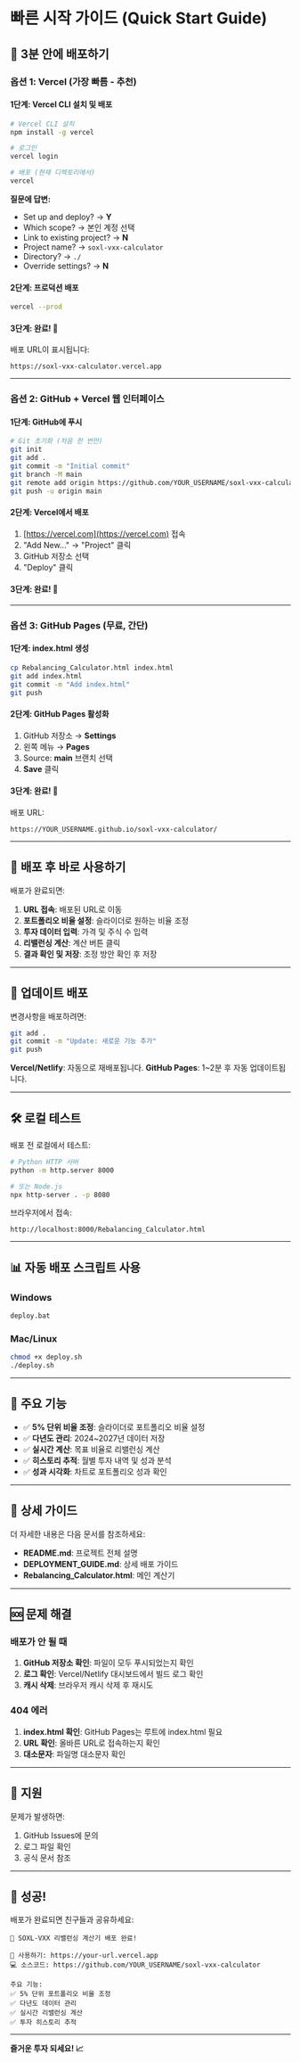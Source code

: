 # 빠른 시작 가이드 (Quick Start Guide)

## 🚀 3분 안에 배포하기

### 옵션 1: Vercel (가장 빠름 - 추천)

#### 1단계: Vercel CLI 설치 및 배포

```bash
# Vercel CLI 설치
npm install -g vercel

# 로그인
vercel login

# 배포 (현재 디렉토리에서)
vercel
```

**질문에 답변:**
- Set up and deploy? → **Y**
- Which scope? → 본인 계정 선택
- Link to existing project? → **N**
- Project name? → `soxl-vxx-calculator`
- Directory? → `./`
- Override settings? → **N**

#### 2단계: 프로덕션 배포

```bash
vercel --prod
```

#### 3단계: 완료! 🎉

배포 URL이 표시됩니다:
```
https://soxl-vxx-calculator.vercel.app
```

---

### 옵션 2: GitHub + Vercel 웹 인터페이스

#### 1단계: GitHub에 푸시

```bash
# Git 초기화 (처음 한 번만)
git init
git add .
git commit -m "Initial commit"
git branch -M main
git remote add origin https://github.com/YOUR_USERNAME/soxl-vxx-calculator.git
git push -u origin main
```

#### 2단계: Vercel에서 배포

1. [https://vercel.com](https://vercel.com) 접속
2. "Add New..." → "Project" 클릭
3. GitHub 저장소 선택
4. "Deploy" 클릭

#### 3단계: 완료! 🎉

---

### 옵션 3: GitHub Pages (무료, 간단)

#### 1단계: index.html 생성

```bash
cp Rebalancing_Calculator.html index.html
git add index.html
git commit -m "Add index.html"
git push
```

#### 2단계: GitHub Pages 활성화

1. GitHub 저장소 → **Settings**
2. 왼쪽 메뉴 → **Pages**
3. Source: **main** 브랜치 선택
4. **Save** 클릭

#### 3단계: 완료! 🎉

배포 URL:
```
https://YOUR_USERNAME.github.io/soxl-vxx-calculator/
```

---

## 📱 배포 후 바로 사용하기

배포가 완료되면:

1. **URL 접속**: 배포된 URL로 이동
2. **포트폴리오 비율 설정**: 슬라이더로 원하는 비율 조정
3. **투자 데이터 입력**: 가격 및 주식 수 입력
4. **리밸런싱 계산**: 계산 버튼 클릭
5. **결과 확인 및 저장**: 조정 방안 확인 후 저장

---

## 🔄 업데이트 배포

변경사항을 배포하려면:

```bash
git add .
git commit -m "Update: 새로운 기능 추가"
git push
```

**Vercel/Netlify**: 자동으로 재배포됩니다.
**GitHub Pages**: 1~2분 후 자동 업데이트됩니다.

---

## 🛠️ 로컬 테스트

배포 전 로컬에서 테스트:

```bash
# Python HTTP 서버
python -m http.server 8000

# 또는 Node.js
npx http-server . -p 8080
```

브라우저에서 접속:
```
http://localhost:8000/Rebalancing_Calculator.html
```

---

## 📊 자동 배포 스크립트 사용

### Windows

```bash
deploy.bat
```

### Mac/Linux

```bash
chmod +x deploy.sh
./deploy.sh
```

---

## 🎯 주요 기능

- ✅ **5% 단위 비율 조정**: 슬라이더로 포트폴리오 비율 설정
- ✅ **다년도 관리**: 2024~2027년 데이터 저장
- ✅ **실시간 계산**: 목표 비율로 리밸런싱 계산
- ✅ **히스토리 추적**: 월별 투자 내역 및 성과 분석
- ✅ **성과 시각화**: 차트로 포트폴리오 성과 확인

---

## 📖 상세 가이드

더 자세한 내용은 다음 문서를 참조하세요:

- **README.md**: 프로젝트 전체 설명
- **DEPLOYMENT_GUIDE.md**: 상세 배포 가이드
- **Rebalancing_Calculator.html**: 메인 계산기

---

## 🆘 문제 해결

### 배포가 안 될 때

1. **GitHub 저장소 확인**: 파일이 모두 푸시되었는지 확인
2. **로그 확인**: Vercel/Netlify 대시보드에서 빌드 로그 확인
3. **캐시 삭제**: 브라우저 캐시 삭제 후 재시도

### 404 에러

1. **index.html 확인**: GitHub Pages는 루트에 index.html 필요
2. **URL 확인**: 올바른 URL로 접속하는지 확인
3. **대소문자**: 파일명 대소문자 확인

---

## 📧 지원

문제가 발생하면:

1. GitHub Issues에 문의
2. 로그 파일 확인
3. 공식 문서 참조

---

## 🎉 성공!

배포가 완료되면 친구들과 공유하세요:

```
🎉 SOXL-VXX 리밸런싱 계산기 배포 완료!

📱 사용하기: https://your-url.vercel.app
💻 소스코드: https://github.com/YOUR_USERNAME/soxl-vxx-calculator

주요 기능:
✅ 5% 단위 포트폴리오 비율 조정
✅ 다년도 데이터 관리
✅ 실시간 리밸런싱 계산
✅ 투자 히스토리 추적
```

---

**즐거운 투자 되세요! 📈**
